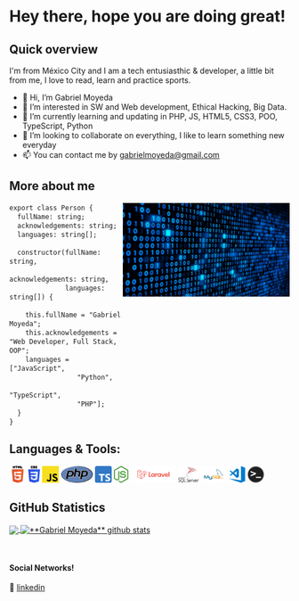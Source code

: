 # Hey there, hope you are doing great!

## Quick overview

I'm from México City and I am a tech entusiasthic & developer, a little bit from me, I love to read, learn and practice sports.

- 👋 Hi, I’m Gabriel Moyeda
- 👀 I’m interested in SW and Web development, Ethical Hacking, Big Data.
- 🌱 I’m currently learning and updating in PHP, JS, HTML5, CSS3, POO, TypeScript, Python
- 💞️ I’m looking to collaborate on everything, I like to learn something new everyday
- 📫 You can contact me by gabrielmoyeda@gmail.com

## More about me

<img align="right" width="300" src="src/img/giphy.gif" />

```TS
export class Person {
  fullName: string;
  acknowledgements: string;
  languages: string[];
  
  constructor(fullName: string, 
              acknowledgements: string, 
              languages: string[]) {
              
    this.fullName = "Gabriel Moyeda";
    this.acknowledgements = "Web Developer, Full Stack, OOP";
    languages = ["JavaScript", 
                 "Python", 
                 "TypeScript", 
                 "PHP"];
  }
}
```

## **Languages & Tools:**  

<code><img height="30" src="src/img/htmllogo.png"></code>
<code><img height="30" src="src/img/csslogo.png"></code>
<code><img height="30" src="src/img/jslogo.png"></code>
<code><img height="30" src="src/img/phplogo.png"></code>
<code><img height="30" src="src/img/tslogo.png"></code>
<code><img height="30" src="src/img/nodelogo.png"></code>
<code><img height="30" src="src/img/laravellogo.png"></code>
<code><img height="30" src="src/img/mssqllogo.png"></code>
<code><img height="30" src="src/img/mysqllogo.png"></code>
<code><img height="30" src="src/img/vscodelogo.png"></code>
<code><img height="30" src="src/img/terminal.png"></code>

## **GitHub Statistics**

<a href="https://github.com/gabrielmoyeda">
  <img align="center" src="https://github-readme-stats.vercel.app/api/top-langs/?username=gabrielmoyeda&theme=dark&hide_langs_below=1" />
</a>

<a href="https://github.com/gabrielmoyeda">
 <img align="center" src="https://github-readme-stats.vercel.app/api?username=gabrielmoyeda&show_icons=true&theme=dark&line_height=27" alt="**Gabriel Moyeda** github stats"/>
</a>

[linkedin]: https://www.linkedin.com/in/gabriel-moyeda-estrada/
<br>

#### Social Networks!

👔 [linkedin][linkedin]
<!---
gabrielmoyeda/gabrielmoyeda is a ✨ special ✨ repository because its `README.md` (this file) appears on your GitHub profile.
You can click the Preview link to take a look at your changes.
--->
